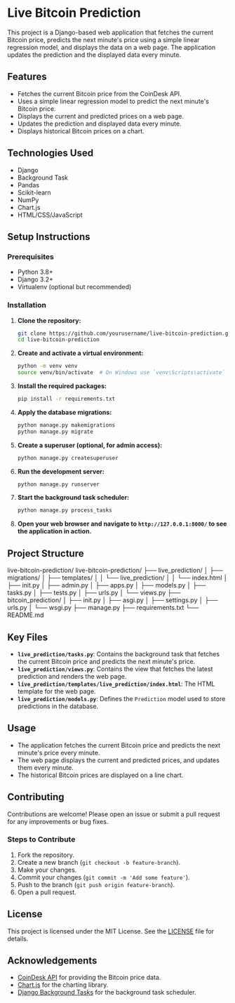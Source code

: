 # Live Bitcoin Prediction

This project is a Django-based web application that fetches the current Bitcoin price, predicts the next minute's price using a simple linear regression model, and displays the data on a web page. The application updates the prediction and the displayed data every minute.

## Features

- Fetches the current Bitcoin price from the CoinDesk API.
- Uses a simple linear regression model to predict the next minute's Bitcoin price.
- Displays the current and predicted prices on a web page.
- Updates the prediction and displayed data every minute.
- Displays historical Bitcoin prices on a chart.

## Technologies Used

- Django
- Background Task
- Pandas
- Scikit-learn
- NumPy
- Chart.js
- HTML/CSS/JavaScript

## Setup Instructions

### Prerequisites

- Python 3.8+
- Django 3.2+
- Virtualenv (optional but recommended)

### Installation

1. **Clone the repository:**

    ```bash
    git clone https://github.com/yourusername/live-bitcoin-prediction.git
    cd live-bitcoin-prediction
    ```

2. **Create and activate a virtual environment:**

    ```bash
    python -m venv venv
    source venv/bin/activate  # On Windows use `venv\Scripts\activate`
    ```

3. **Install the required packages:**

    ```bash
    pip install -r requirements.txt
    ```

4. **Apply the database migrations:**

    ```bash
    python manage.py makemigrations
    python manage.py migrate
    ```

5. **Create a superuser (optional, for admin access):**

    ```bash
    python manage.py createsuperuser
    ```

6. **Run the development server:**

    ```bash
    python manage.py runserver
    ```

7. **Start the background task scheduler:**

    ```bash
    python manage.py process_tasks
    ```

8. **Open your web browser and navigate to `http://127.0.0.1:8000/` to see the application in action.**

## Project Structure
live-bitcoin-prediction/
live-bitcoin-prediction/ ├── live_prediction/ │ ├── migrations/ │ ├── templates/ │ │ └── live_prediction/ │ │ └── index.html │ ├── init.py │ ├── admin.py │ ├── apps.py │ ├── models.py │ ├── tasks.py │ ├── tests.py │ ├── urls.py │ └── views.py ├── bitcoin_prediction/ │ ├── init.py │ ├── asgi.py │ ├── settings.py │ ├── urls.py │ └── wsgi.py ├── manage.py ├── requirements.txt └── README.md

## Key Files

- **`live_prediction/tasks.py`**: Contains the background task that fetches the current Bitcoin price and predicts the next minute's price.
- **`live_prediction/views.py`**: Contains the view that fetches the latest prediction and renders the web page.
- **`live_prediction/templates/live_prediction/index.html`**: The HTML template for the web page.
- **`live_prediction/models.py`**: Defines the `Prediction` model used to store predictions in the database.

## Usage

- The application fetches the current Bitcoin price and predicts the next minute's price every minute.
- The web page displays the current and predicted prices, and updates them every minute.
- The historical Bitcoin prices are displayed on a line chart.

## Contributing

Contributions are welcome! Please open an issue or submit a pull request for any improvements or bug fixes.

### Steps to Contribute

1. Fork the repository.
2. Create a new branch (`git checkout -b feature-branch`).
3. Make your changes.
4. Commit your changes (`git commit -m 'Add some feature'`).
5. Push to the branch (`git push origin feature-branch`).
6. Open a pull request.

## License

This project is licensed under the MIT License. See the [LICENSE](LICENSE) file for details.

## Acknowledgements

- [CoinDesk API](https://www.coindesk.com/coindesk-api) for providing the Bitcoin price data.
- [Chart.js](https://www.chartjs.org/) for the charting library.
- [Django Background Tasks](https://django-background-tasks.readthedocs.io/en/latest/) for the background task scheduler.
